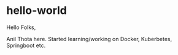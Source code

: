 # hello-world

Hello Folks,

Anil Thota here. Started learning/working on Docker, Kuberbetes, Springboot etc.
